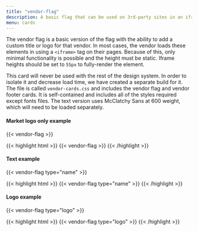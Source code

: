 ```yaml
---
title: "vendor-flag"
description: A basic flag that can be used on 3rd-party sites in an iframe.
menu: cards
---
```


The vendor flag is a basic version of the flag with the ability to add a custom title or logo for that vendor. In most cases, the vendor loads these elements in using a `<iframe>` tag on their pages. Because of this, only minimal functionality is possible and the height must be static. Iframe heights should be set to `55px` to fully-render the element.

This card will never be used with the rest of the design system. In order to isolate it and decrease load time, we have created a separate build for it. The file is called `vendor-cards.css` and includes the vendor flag and vendor footer cards. It is self-contained and includes all of the styles required except fonts files. The text version uses McClatchy Sans at 600 weight, which will need to be loaded separately.

<link rel="stylesheet" href="/css/cards/vendor-cards.css">

#### Market logo only example
<div class="example">
{{< vendor-flag >}}
</div>

{{< highlight html >}}
{{< vendor-flag >}}
{{< /highlight >}}

#### Text example
<div class="example">
{{< vendor-flag type="name" >}}
</div>

{{< highlight html >}}
{{< vendor-flag type="name" >}}
{{< /highlight >}}

#### Logo example
<div class="example">
{{< vendor-flag type="logo" >}}
</div>

{{< highlight html >}}
{{< vendor-flag type="logo" >}}
{{< /highlight >}}
